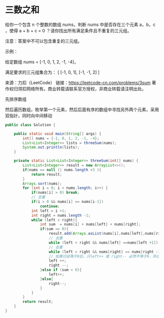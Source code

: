 # 三数之和

给你一个包含 n 个整数的数组 nums，判断 nums 中是否存在三个元素 a，b，c ，使得 a + b + c = 0 ？请你找出所有满足条件且不重复的三元组。

注意：答案中不可以包含重复的三元组。

 

示例：

给定数组 nums = [-1, 0, 1, 2, -1, -4]，

满足要求的三元组集合为：
[
  [-1, 0, 1],
  [-1, -1, 2]
]

来源：力扣（LeetCode）
链接：https://leetcode-cn.com/problems/3sum
著作权归领扣网络所有。商业转载请联系官方授权，非商业转载请注明出处。



先排序数组

然后遍历数组，枚举第一个元素，然后后面有序的数组中寻找另外两个元素，采用双指针，同时向中间移动

```java
public class Solution {

    public static void main(String[] args) {
        int[] nums = {-1, 0, 1, 2, -1, -4};
        List<List<Integer>> lists = threeSum(nums);
        System.out.println(lists);
    }

    private static List<List<Integer>> threeSum(int[] nums) {
        List<List<Integer>> result = new ArrayList<>();
        if(nums == null || nums.length <3 ){
            return result;
        }
        Arrays.sort(nums);
        for (int i = 0; i < nums.length; i++) {
            if(nums[i] > 0) break;
            // 去重
            if(i > 0 && nums[i] == nums[i-1])
                continue;
            int left = i +1;
            int right = nums.length -1;
            while (left < right){
                int sum  = nums[i] + nums[left] + nums[right];
                if(sum == 0){
                    result.add(Arrays.asList(nums[i],nums[left],nums[right]));
                    // 去重
                    while (left < right && nums[left] ==nums[left +1]) left++;
                    // 去重
                    while (left < right && nums[right] == nums[right -1]) right --;
                    // 如果已经等于0后，只left++ 或 right-- 必然不等于0，所以同时移动
                    left ++;
                    right --;
                }else if (sum < 0){
                    left++;
                }else{
                    right--;
                }
            }
        }
        return result;
    }
}
```


